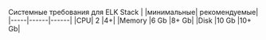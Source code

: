 Системные требования для ELK Stack
| 	|минимальные|	рекомендуемые|
|-----|------|------|
|CPU|	2	|4+|
|Memory	|6 Gb	|8+ Gb|
|Disk	|10 Gb	|10+ Gb|

